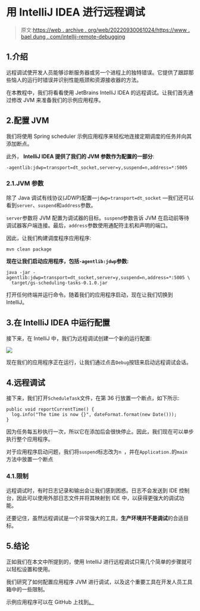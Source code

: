 # 用 IntelliJ IDEA 进行远程调试

> 原文:[https://web . archive . org/web/20220930061024/https://www . bael dung . com/intellij-remote-debugging](https://web.archive.org/web/20220930061024/https://www.baeldung.com/intellij-remote-debugging)

## 1.介绍

远程调试使开发人员能够诊断服务器或另一个进程上的独特错误。它提供了跟踪那些恼人的运行时错误并识别性能瓶颈和资源接收器的方法。

在本教程中，我们将看看使用 JetBrains IntelliJ IDEA 的远程调试。让我们首先通过修改 JVM 来准备我们的示例应用程序。

## 2.配置 JVM

我们将使用 Spring scheduler 示例应用程序来轻松地连接定期调度的任务并向其添加断点。

此外， **IntelliJ IDEA 提供了我们的 JVM 参数作为配置的一部分**:

```
-agentlib:jdwp=transport=dt_socket,server=y,suspend=n,address=*:5005
```

### 2.1.JVM 参数

除了 Java 调试有线协议(JDWP)配置—`jdwp=transport=dt_socket` —我们还可以看到`server`、`suspend`和`address`参数。

`server`参数将 JVM 配置为调试器的目标。`suspend`参数告诉 JVM 在启动前等待调试器客户端连接。最后，`address`参数使用通配符主机和声明的端口。

因此，让我们构建调度程序应用程序:

```
mvn clean package
```

**现在让我们启动应用程序，包括`-agentlib:jdwp`参数:**

```
java -jar -agentlib:jdwp=transport=dt_socket,server=y,suspend=n,address=*:5005 \
  target/gs-scheduling-tasks-0.1.0.jar
```

打开任何终端并运行命令。随着我们的应用程序启动，现在让我们切换到 IntelliJ。

## 3.在 IntelliJ IDEA 中运行配置

接下来，在 IntelliJ 中，我们为远程调试创建一个新的运行配置:

[![](img/d1c7988b7470fae2ac7d815cada1de76.png)](/web/20220703152239/https://www.baeldung.com/wp-content/uploads/2019/11/run_configuration.png)

现在我们的应用程序正在运行，让我们通过点击`Debug`按钮来启动远程调试会话。

## 4.远程调试

接下来，我们打开`ScheduleTask`文件，在第 36 行放置一个断点，如下所示:

```
public void reportCurrentTime() {
  log.info("The time is now {}", dateFormat.format(new Date()));
}
```

因为任务每五秒执行一次，所以它在添加后会很快停止。因此，我们现在可以单步执行整个应用程序。

对于应用程序启动问题，我们将`suspend`标志改为`n `，并在`Application.`的`main` 方法中放置一个断点

### 4.1.限制

远程调试时，有时日志记录和输出会让我们感到困惑。日志不会发送到 IDE 控制台，因此可以使用外部日志文件并将其映射到 IDE 中，以获得更强大的调试功能。

还要记住，虽然远程调试是一个非常强大的工具，**生产环境并不是调试**的合适目标。

## 5.结论

正如我们在本文中所提到的，使用 IntelliJ 进行远程调试只需几个简单的步骤就可以轻松设置和使用。

我们研究了如何配置应用程序 JVM 进行调试，以及这个重要工具在开发人员工具箱中的一些限制。

示例应用程序可以在 GitHub 上找到[。](https://web.archive.org/web/20220703152239/https://github.com/eugenp/tutorials/tree/master/spring-scheduling)